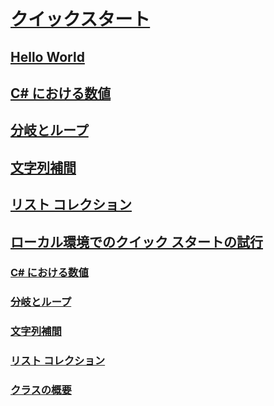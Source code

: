 # [クイックスタート](index.md)
## [Hello World](hello-world.yml)
## [C# における数値](numbers-in-csharp.yml)
## [分岐とループ](branches-and-loops.yml)
## [文字列補間](interpolated-strings.yml)
## [リスト コレクション](list-collection.yml)
## [ローカル環境でのクイック スタートの試行](local-environment.md)
### [C# における数値](numbers-in-csharp-local.md)
### [分岐とループ](branches-and-loops-local.md)
### [文字列補間](interpolated-strings-local.md)
### [リスト コレクション](arrays-and-collections.md)
### [クラスの概要](introduction-to-classes.md)
